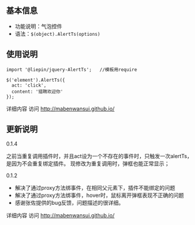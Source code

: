 ## 基本信息

* 功能说明：气泡控件
* 语法：``$(object).AlertTs(options)``


## 使用说明
    import '@liepin/jquery-AlertTs';   //模板用require

    $('element').AlertTs({
      act: 'click',
      content: '猎聘欢迎你'
    });


详细内容 访问 http://mabenwansui.github.io/


## 更新说明
 0.1.4
 
 之前当重复调用插件时，并且act设为一个不存在的事件时，只触发一次alertTs，是因为不会重复绑定插件。
 现修改为重复调用时，弹框也能正常显示；

 0.1.2
 * 解决了通过proxy方法绑事件，在相同父元素下，插件不能绑定的问题
 * 解决了通过proxy方法绑事件，hover时，鼠标离开弹框表现不正确的问题
 * 感谢张佐提供的bug反馈，问题描述的很详细。

详细内容 访问 http://mabenwansui.github.io/

